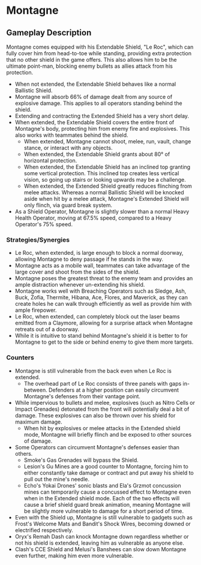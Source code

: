 # Montagne

## Gameplay Description

Montagne comes equipped with his Extendable Shield, "Le Roc", which can fully cover him from head-to-toe while standing, providing extra protection that no other shield in the game offers. This also allows him to be the ultimate point-man, blocking enemy bullets as allies attack from his protection.

- When not extended, the Extendable Shield behaves like a normal Ballistic Shield.
- Montagne will absorb 66% of damage dealt from any source of explosive damage. This applies to all operators standing behind the shield.
- Extending and contracting the Extended Shield has a very short delay.
- When extended, the Extendable Shield covers the entire front of Montagne's body, protecting him from enemy fire and explosives. This also works with teammates behind the shield.
  - When extended, Montagne cannot shoot, melee, run, vault, change stance, or interact with any objects.
  - When extended, the Extendable Shield grants about 80° of horizontal protection.
  - When extended, the Extendable Shield has an inclined top granting some vertical protection. This inclined top creates less vertical vision, so going up stairs or looking upwards may be a challenge.
  - When extended, the Extended Shield greatly reduces flinching from melee attacks. Whereas a normal Ballistic Shield will be knocked aside when hit by a melee attack, Montagne's Extended Shield will only flinch, via guard break system.
- As a Shield Operator, Montagne is slightly slower than a normal Heavy Health Operator, moving at 67.5% speed, compared to a Heavy Operator's 75% speed.

### Strategies/Synergies

- Le Roc, when extended, is large enough to block a normal doorway, allowing Montagne to deny passage if he stands in the way.
- Montagne acts as a mobile wall, teammates can take advantage of the large cover and shoot from the sides of the shield.
- Montagne poses the greatest threat to the enemy team and provides an ample distraction whenever un-extending his shield.
- Montagne works well with Breaching Operators such as Sledge, Ash, Buck, Zofia, Thermite, Hibana, Ace, Flores, and Maverick, as they can create holes he can walk through efficiently as well as provide him with ample firepower.
- Le Roc, when extended, can completely block out the laser beams emitted from a Claymore, allowing for a surprise attack when Montagne retreats out of a doorway.
- While it is intuitive to stand behind Montagne's shield it is better to for Montagne to get to the side or behind enemy to give them more targets.

### Counters

- Montagne is still vulnerable from the back even when Le Roc is extended.
  - The overhead part of Le Roc consists of three panels with gaps in-between. Defenders at a higher position can easily circumvent Montagne's defenses from their vantage point.
- While impervious to bullets and melee, explosives (such as Nitro Cells or Impact Grenades) detonated from the front will potentially deal a bit of damage. These explosives can also be thrown over his shield for maximum damage.
  - When hit by explosives or melee attacks in the Extended shield mode, Montagne will briefly flinch and be exposed to other sources of damage.
- Some Operators can circumvent Montagne's defenses easier than others.
  - Smoke's Gas Grenades will bypass the Shield.
  - Lesion's Gu Mines are a good counter to Montagne, forcing him to either constantly take damage or contract and put away his shield to pull out the mine's needle.
  - Echo's Yokai Drones' sonic blasts and Ela's Grzmot concussion mines can temporarily cause a concussed effect to Montagne even when in the Extended shield mode. Each of the two effects will cause a brief shield guard break animation, meaning Montagne will be slightly more vulnerable to damage for a short period of time.
- Even with the Shield up, Montagne is still vulnerable to gadgets such as Frost's Welcome Mats and Bandit's Shock Wires, becoming downed or electrified respectively.
- Oryx's Remah Dash can knock Montagne down regardless whether or not his shield is extended, leaving him as vulnerable as anyone else.
- Clash's CCE Shield and Melusi's Banshees can slow down Montagne even further, making him even more vulnerable.
